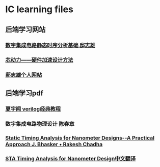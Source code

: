 # IC learning files
## 后端学习网站
### [数字集成电路静态时序分析基础 邸志雄](https://www.bilibili.com/video/BV1if4y1p7Dq?spm_id_from=333.999.0.0)
### [芯动力——硬件加速设计方法](https://www.icourse163.org/learn/SWJTU-1207492806?tid=1463309516)
### [邸志雄个人网站](www.dizhixiong.cn)
## 后端学习pdf
### [夏宇闻 verilog经典教程](https://github.com/Charlie-coder/IC-learning/blob/master/%E5%A4%8F%E5%AE%87%E9%97%BB-Verilog%E7%BB%8F%E5%85%B8%E6%95%99%E7%A8%8B.pdf)
### 数字集成电路物理设计 陈春章
### [Static Timing Analysis for Nanometer Designs--A Practical Approach J. Bhasker • Rakesh Chadha](https://github.com/Charlie-coder/IC-learning/blob/master/Static_Timing_Analysis_for_Nanometer_Designs_wrapper.pdf)
### [STA Timing Analysis for Nanometer Design中文翻译](https://www.zhihu.com/people/zhao-jun-jun-19/posts?page=1)
